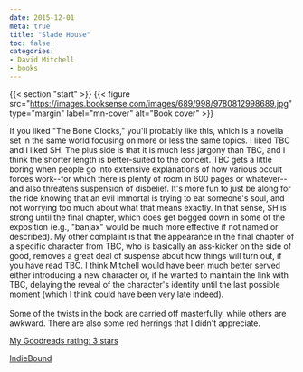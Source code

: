 ```yaml
---
date: 2015-12-01
meta: true
title: "Slade House"
toc: false
categories:
- David Mitchell
- books
---
```


{{< section "start" >}}
{{< figure src="https://images.booksense.com/images/689/998/9780812998689.jpg" type="margin" label="mn-cover" alt="Book cover" >}}

If you liked "The Bone Clocks," you'll probably like this, which is a novella set in the same world focusing on more or less the same topics. I liked TBC and I liked SH. The plus side is that it is much less jargony than TBC, and I think the shorter length is better-suited to the conceit. TBC gets a little boring when people go into extensive explanations of how various occult forces work--for which there is plenty of room in 600 pages or whatever--and also threatens suspension of disbelief. It's more fun to just be along for the ride knowing that an evil immortal is trying to eat someone's soul, and not worrying too much about what that means exactly. In that sense, SH is strong until the final chapter, which does get bogged down in some of the exposition (e.g., "banjax" would be much more effective if not named or described). My other complaint is that the appearance in the final chapter of a specific character from TBC, who is basically an ass-kicker on the side of good, removes a great deal of suspense about how things will turn out, if you have read TBC. I think Mitchell would have been much better served either introducing a new character or, if he wanted to maintain the link with TBC, delaying the reveal of the character's identity until the last possible moment (which I think could have been very late indeed).<br /><br />Some of the twists in the book are carried off masterfully, while others are awkward. There are also some red herrings that I didn't appreciate.

[My Goodreads rating: 3 stars](https://www.goodreads.com/review/show/1454452347)  

[IndieBound](https://www.indiebound.org/book/9780812998689)
